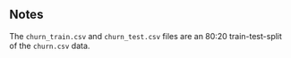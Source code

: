 ## Notes

The `churn_train.csv` and `churn_test.csv` files are an 80:20 train-test-split of the `churn.csv` data. 

